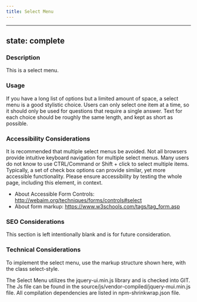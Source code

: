 ```yaml
---
title: Select Menu
---
```


---
state: complete
---

### Description
This is a select menu.

### Usage
If you have a long list of options but a limited amount of space, a select menu is a good stylistic choice. Users can only select one item at a time, so it should only be used for questions that require a single answer. Text for each choice should be roughly the same length, and kept as short as possible.

### Accessibility Considerations
It is recommended that multiple select menus be avoided. Not all browsers provide intuitive keyboard navigation for multiple select menus. Many users do not know to use CTRL/Command or Shift + click to select multiple items. Typically, a set of check box options can provide similar, yet more accessible functionality. Please ensure accessibility by testing the whole page, including this element, in context.

* About Accessible Form Controls: http://webaim.org/techniques/forms/controls#select
* About form markup: https://www.w3schools.com/tags/tag_form.asp

### SEO Considerations
This section is left intentionally blank and is for future consideration.

### Technical Considerations
To implement the select menu, use the markup structure shown here, with the class select-style.

The Select Menu utilizes the jquery-ui.min.js library and is checked into GIT. The Js file can be found in the source/js/vendor-compiled/jquery-mui.min.js file. All compilation dependencies are listed in npm-shrinkwrap.json file.
